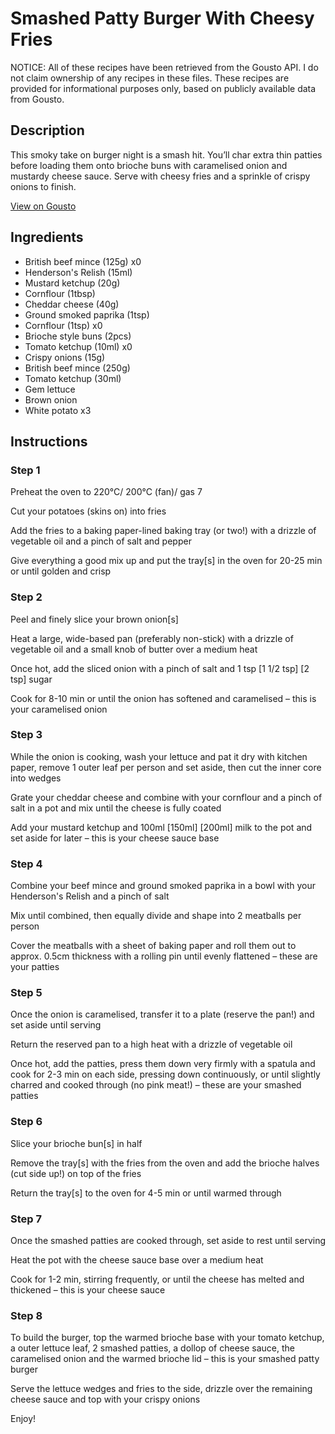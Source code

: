 # Smashed Patty Burger With Cheesy Fries

NOTICE: All of these recipes have been retrieved from the Gousto API. I do not claim ownership of any recipes in these files. These recipes are provided for informational purposes only, based on publicly available data from Gousto.

## Description

This smoky take on burger night is a smash hit. You’ll char extra thin patties before loading them onto brioche buns with caramelised onion and mustardy cheese sauce. Serve with cheesy fries and a sprinkle of crispy onions to finish.

[View on Gousto](https://www.gousto.co.uk/recipes/cookbook/smashed-patty-burger-with-crispy-onion-cheese-fries)

## Ingredients

- British beef mince (125g) x0
- Henderson's Relish (15ml)
- Mustard ketchup (20g)
- Cornflour (1tbsp)
- Cheddar cheese (40g)
- Ground smoked paprika (1tsp)
- Cornflour (1tsp) x0
- Brioche style buns (2pcs)
- Tomato ketchup (10ml) x0
- Crispy onions (15g)
- British beef mince (250g)
- Tomato ketchup (30ml)
- Gem lettuce
- Brown onion
- White potato x3

## Instructions


### Step 1

Preheat the oven to 220°C/ 200°C (fan)/ gas 7

Cut your potatoes (skins on) into fries

Add the fries to a baking paper-lined baking tray (or two!) with a drizzle of vegetable oil and a pinch of salt and pepper

Give everything a good mix up and put the tray[s] in the oven for 20-25 min or until golden and crisp


### Step 2

Peel and finely slice your brown onion[s]

Heat a large, wide-based pan (preferably non-stick) with a drizzle of vegetable oil and a small knob of butter over a medium heat

Once hot, add the sliced onion with a pinch of salt and 1 tsp <span class="text-purple">[1 1/2 tsp] </span><span class="text-danger">[2 tsp]</span> sugar

Cook for 8-10 min or until the onion has softened and caramelised – this is your caramelised onion


### Step 3

While the onion is cooking, wash your lettuce and pat it dry with kitchen paper, remove 1 outer leaf per person and set aside, then cut the inner core into wedges

Grate your cheddar cheese and combine with your cornflour and a pinch of salt in a pot and mix until the cheese is fully coated

Add your mustard ketchup and 100ml <span class="text-purple">[150ml] </span><span class="text-danger">[200ml]</span> milk to the pot and set aside for later – this is your cheese sauce base


### Step 4

Combine your beef mince and ground smoked paprika in a bowl with your Henderson's Relish and a pinch of salt

Mix until combined, then equally divide and shape into 2 meatballs per person

Cover the meatballs with a sheet of baking paper and roll them out to approx. 0.5cm thickness with a rolling pin until evenly flattened – these are your patties


### Step 5

Once the onion is caramelised, transfer it to a plate (reserve the pan!) and set aside until serving

Return the reserved pan to a high heat with a drizzle of vegetable oil

Once hot, add the patties, press them down very firmly with a spatula and cook for 2-3 min on each side, pressing down continuously, or until slightly charred and cooked through (no pink meat!) – these are your smashed patties


### Step 6

Slice your brioche bun[s] in half

Remove the tray[s] with the fries from the oven and add the brioche halves (cut side up!) on top of the fries

Return the tray[s] to the oven for 4-5 min or until warmed through


### Step 7

Once the smashed patties are cooked through, set aside to rest until serving

Heat the pot with the cheese sauce base over a medium heat

Cook for 1-2 min, stirring frequently, or until the cheese has melted and thickened – this is your cheese sauce

### Step 8

To build the burger, top the warmed brioche base with your tomato ketchup, a outer lettuce leaf, 2 smashed patties, a dollop of cheese sauce, the caramelised onion and the warmed brioche lid – this is your smashed patty burger

Serve the lettuce wedges and fries to the side, drizzle over the remaining cheese sauce and top with your crispy onions

Enjoy!

